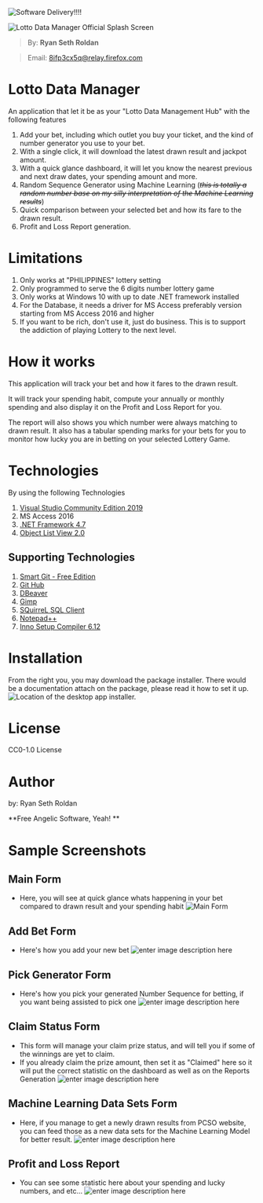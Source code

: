 
![Software Delivery!!!!](https://i.imgur.com/FfHru3i.png)

![Lotto Data Manager Official Splash Screen](https://i.imgur.com/XeQ8h9O.png)
> By: **Ryan Seth Roldan**

>Email: 8ifp3cx5q@relay.firefox.com


# Lotto Data Manager
An application that let it be as your "Lotto Data Management Hub" with the following features
1. Add your bet, including which outlet you buy your ticket, and the kind of number generator you use to your bet.
2. With a single click, it will download the latest drawn result and jackpot amount.
3. With a quick glance dashboard, it will let you know the nearest previous and next draw dates, your spending amount and more.
4. Random Sequence Generator using Machine Learning (*~~this is totally a random number base on my silly interpretation of the Machine Learning results~~*)
5. Quick comparison between your selected bet and how its fare to the drawn result.
6. Profit and Loss Report generation. 

# Limitations
1. Only works at "PHILIPPINES" lottery setting
2. Only programmed to serve the 6 digits number lottery game
3. Only works at Windows 10 with up to date .NET framework installed
4. For the Database, it needs a driver for MS Access preferably version starting from MS Access 2016 and higher
5. If you want to be rich, don't use it, just do business. This is to support the addiction of playing Lottery to the next level.

# How it works
This application will track your bet and how it fares to the drawn result.

It will track your spending habit, compute your annually or monthly spending and also display it on the Profit and Loss Report for you.
 
The report will also shows you which number were always matching to drawn result. It also has a tabular spending marks for your bets for you to monitor how lucky you are in betting on your selected Lottery Game.

# Technologies
By using the following Technologies
1. [Visual Studio Community Edition 2019](https://visualstudio.microsoft.com/downloads/)
2. MS Access 2016
3. [.NET Framework 4.7](https://dotnet.microsoft.com/download/dotnet-framework/net47)
4. [Object List View 2.0](http://objectlistview.sourceforge.net/cs/index.html)

## Supporting Technologies
1. [Smart Git - Free Edition](https://www.syntevo.com/smartgit/)
2. [Git Hub](https://github.com/)
3. [DBeaver](https://dbeaver.io/)
4. [Gimp](https://www.gimp.org/)
5. [SQuirreL SQL Client](http://squirrel-sql.sourceforge.net/)
6. [Notepad++](https://notepad-plus-plus.org/downloads/)
7. [Inno Setup Compiler 6.12](https://jrsoftware.org/isinfo.php)


# Installation
From the right you, you may download the package installer.
There would be a documentation attach on the package, please read it how to set it up.
![Location of the desktop app installer.](https://i.imgur.com/pm95OwT.png)

# License
CC0-1.0 License

# Author
by: Ryan Seth Roldan

**Free Angelic Software, Yeah! **

# Sample Screenshots
## Main Form
- Here, you will see at quick glance whats happening in your bet compared to drawn result and your spending habit
![Main Form](https://imgur.com/7ssPUvl.png)
## Add Bet Form
- Here's how you add your new bet
![enter image description here](https://i.imgur.com/MNUOBuC.png)
## Pick Generator Form
- Here's how you pick your generated Number Sequence for betting, if you want being assisted to pick one
![enter image description here](https://i.imgur.com/uAyl1nI.png)
## Claim Status Form
- This form will manage your claim prize status, and will tell you if some of the winnings are yet to claim.
- If you already claim the prize amount, then set it as "Claimed" here so it will put the correct statistic on the dashboard as well as on the Reports Generation
![enter image description here](https://i.imgur.com/FFowDYP.png)
## Machine Learning Data Sets Form
- Here, if you manage to get a newly drawn results from PCSO website, you can feed those as a new data sets for the Machine Learning Model for better result.
![enter image description here](https://i.imgur.com/XxBtVIy.png)
## Profit and Loss Report
- You can see some statistic here about your spending and lucky numbers, and etc...
![enter image description here](https://i.imgur.com/F2aInft.png)

